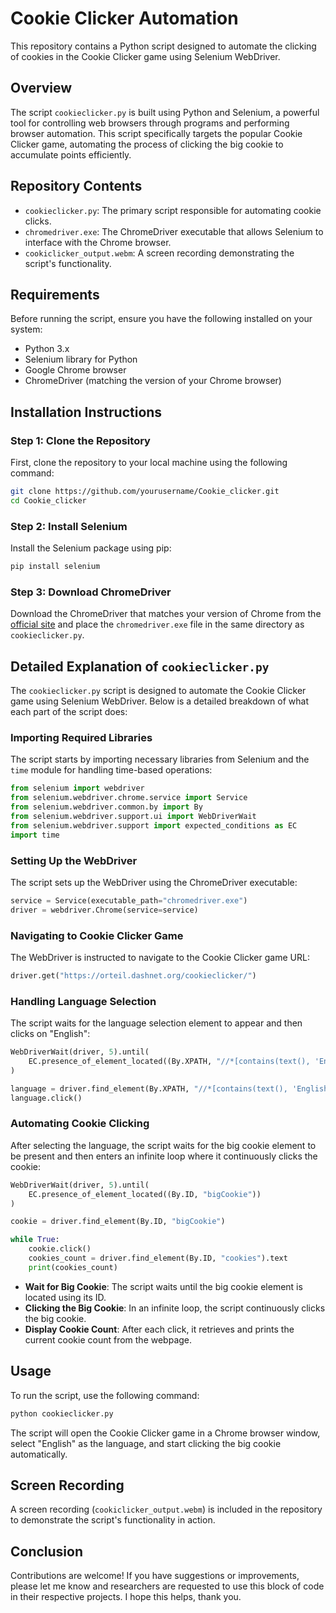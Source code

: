 # Cookie Clicker Automation

This repository contains a Python script designed to automate the clicking of cookies in the Cookie Clicker game using Selenium WebDriver.

## Overview

The script `cookieclicker.py` is built using Python and Selenium, a powerful tool for controlling web browsers through programs and performing browser automation. This script specifically targets the popular Cookie Clicker game, automating the process of clicking the big cookie to accumulate points efficiently.

## Repository Contents

- `cookieclicker.py`: The primary script responsible for automating cookie clicks.
- `chromedriver.exe`: The ChromeDriver executable that allows Selenium to interface with the Chrome browser.
- `cookiclicker_output.webm`: A screen recording demonstrating the script's functionality.

## Requirements

Before running the script, ensure you have the following installed on your system:

- Python 3.x
- Selenium library for Python
- Google Chrome browser
- ChromeDriver (matching the version of your Chrome browser)

## Installation Instructions

### Step 1: Clone the Repository

First, clone the repository to your local machine using the following command:

```sh
git clone https://github.com/yourusername/Cookie_clicker.git
cd Cookie_clicker
```

### Step 2: Install Selenium

Install the Selenium package using pip:

```sh
pip install selenium
```

### Step 3: Download ChromeDriver

Download the ChromeDriver that matches your version of Chrome from the [official site](https://sites.google.com/a/chromium.org/chromedriver/downloads) and place the `chromedriver.exe` file in the same directory as `cookieclicker.py`.

## Detailed Explanation of `cookieclicker.py`

The `cookieclicker.py` script is designed to automate the Cookie Clicker game using Selenium WebDriver. Below is a detailed breakdown of what each part of the script does:

### Importing Required Libraries

The script starts by importing necessary libraries from Selenium and the `time` module for handling time-based operations:

```python
from selenium import webdriver
from selenium.webdriver.chrome.service import Service
from selenium.webdriver.common.by import By
from selenium.webdriver.support.ui import WebDriverWait
from selenium.webdriver.support import expected_conditions as EC
import time
```

### Setting Up the WebDriver

The script sets up the WebDriver using the ChromeDriver executable:

```python
service = Service(executable_path="chromedriver.exe")
driver = webdriver.Chrome(service=service)
```

### Navigating to Cookie Clicker Game

The WebDriver is instructed to navigate to the Cookie Clicker game URL:

```python
driver.get("https://orteil.dashnet.org/cookieclicker/")
```

### Handling Language Selection

The script waits for the language selection element to appear and then clicks on "English":

```python
WebDriverWait(driver, 5).until(
    EC.presence_of_element_located((By.XPATH, "//*[contains(text(), 'English')]"))
)

language = driver.find_element(By.XPATH, "//*[contains(text(), 'English')]")
language.click()
```

### Automating Cookie Clicking

After selecting the language, the script waits for the big cookie element to be present and then enters an infinite loop where it continuously clicks the cookie:

```python
WebDriverWait(driver, 5).until(
    EC.presence_of_element_located((By.ID, "bigCookie"))
)

cookie = driver.find_element(By.ID, "bigCookie")

while True:
    cookie.click()
    cookies_count = driver.find_element(By.ID, "cookies").text
    print(cookies_count)
```

- **Wait for Big Cookie**: The script waits until the big cookie element is located using its ID.
- **Clicking the Big Cookie**: In an infinite loop, the script continuously clicks the big cookie.
- **Display Cookie Count**: After each click, it retrieves and prints the current cookie count from the webpage.

## Usage

To run the script, use the following command:

```sh
python cookieclicker.py
```

The script will open the Cookie Clicker game in a Chrome browser window, select "English" as the language, and start clicking the big cookie automatically.

## Screen Recording

A screen recording (`cookiclicker_output.webm`) is included in the repository to demonstrate the script's functionality in action.

## Conclusion

Contributions are welcome! If you have suggestions or improvements, please let me know and researchers are requested to use this block of code in their respective projects.
I hope this helps, thank you.


